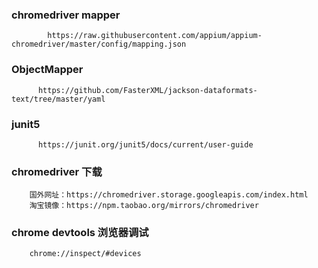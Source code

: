 ### chromedriver mapper
            https://raw.githubusercontent.com/appium/appium-chromedriver/master/config/mapping.json
### ObjectMapper
          https://github.com/FasterXML/jackson-dataformats-text/tree/master/yaml
### junit5
          https://junit.org/junit5/docs/current/user-guide
### chromedriver 下载
        国外网址：https://chromedriver.storage.googleapis.com/index.html
        淘宝镜像：https://npm.taobao.org/mirrors/chromedriver
### chrome devtools 浏览器调试
        chrome://inspect/#devices

